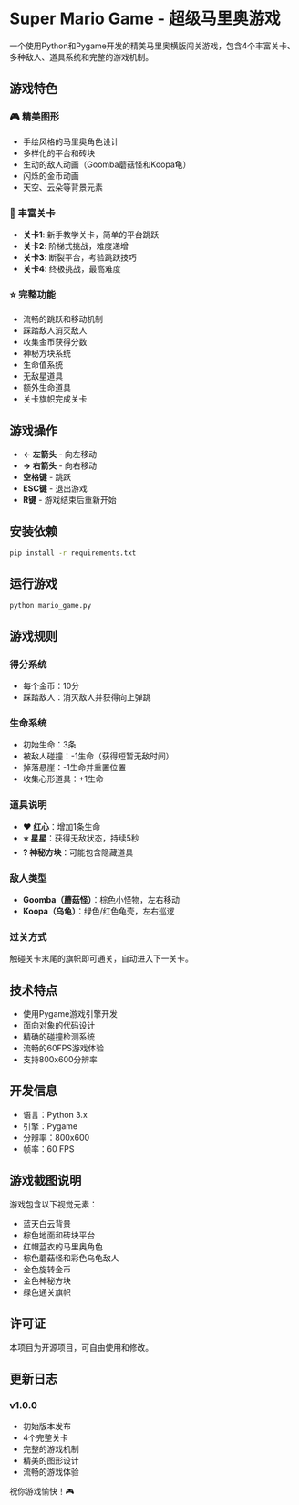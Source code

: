 # Super Mario Game - 超级马里奥游戏

一个使用Python和Pygame开发的精美马里奥横版闯关游戏，包含4个丰富关卡、多种敌人、道具系统和完整的游戏机制。

## 游戏特色

### 🎮 精美图形
- 手绘风格的马里奥角色设计
- 多样化的平台和砖块
- 生动的敌人动画（Goomba蘑菇怪和Koopa龟）
- 闪烁的金币动画
- 天空、云朵等背景元素

### 🎯 丰富关卡
- **关卡1**: 新手教学关卡，简单的平台跳跃
- **关卡2**: 阶梯式挑战，难度递增
- **关卡3**: 断裂平台，考验跳跃技巧
- **关卡4**: 终极挑战，最高难度

### ⭐ 完整功能
- 流畅的跳跃和移动机制
- 踩踏敌人消灭敌人
- 收集金币获得分数
- 神秘方块系统
- 生命值系统
- 无敌星道具
- 额外生命道具
- 关卡旗帜完成关卡

## 游戏操作

- **← 左箭头** - 向左移动
- **→ 右箭头** - 向右移动
- **空格键** - 跳跃
- **ESC键** - 退出游戏
- **R键** - 游戏结束后重新开始

## 安装依赖

```bash
pip install -r requirements.txt
```

## 运行游戏

```bash
python mario_game.py
```

## 游戏规则

### 得分系统
- 每个金币：10分
- 踩踏敌人：消灭敌人并获得向上弹跳

### 生命系统
- 初始生命：3条
- 被敌人碰撞：-1生命（获得短暂无敌时间）
- 掉落悬崖：-1生命并重置位置
- 收集心形道具：+1生命

### 道具说明
- **❤️ 红心**：增加1条生命
- **⭐ 星星**：获得无敌状态，持续5秒
- **? 神秘方块**：可能包含隐藏道具

### 敌人类型
- **Goomba（蘑菇怪）**：棕色小怪物，左右移动
- **Koopa（乌龟）**：绿色/红色龟壳，左右巡逻

### 过关方式
触碰关卡末尾的旗帜即可通关，自动进入下一关卡。

## 技术特点

- 使用Pygame游戏引擎开发
- 面向对象的代码设计
- 精确的碰撞检测系统
- 流畅的60FPS游戏体验
- 支持800x600分辨率

## 开发信息

- 语言：Python 3.x
- 引擎：Pygame
- 分辨率：800x600
- 帧率：60 FPS

## 游戏截图说明

游戏包含以下视觉元素：
- 蓝天白云背景
- 棕色地面和砖块平台
- 红帽蓝衣的马里奥角色
- 棕色蘑菇怪和彩色乌龟敌人
- 金色旋转金币
- 金色神秘方块
- 绿色通关旗帜

## 许可证

本项目为开源项目，可自由使用和修改。

## 更新日志

### v1.0.0
- 初始版本发布
- 4个完整关卡
- 完整的游戏机制
- 精美的图形设计
- 流畅的游戏体验

祝你游戏愉快！🎮
